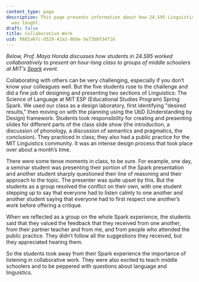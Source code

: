 ```yaml
---
content_type: page
description: This page presents information about how 24.S95 Linguistics in K-12 Education
  was taught.
draft: false
title: Collaborative Work
uid: 9882a67c-d529-42a2-9bbe-5e73b8f3471d
---
```

*Below, Prof. Maya Honda discusses how students in 24.S95 worked collaboratively to present an hour-long class to groups of middle schoolers at MIT’s* [*Spark*](https://esp.mit.edu/learn/Spark/index.html) *event.*

Collaborating with others can be very challenging, especially if you don’t know your colleagues well. But the five students rose to the challenge and did a fine job of designing and presenting two sections of Linguistics: The Science of Language at MIT ESP (Educational Studies Program) Spring Spark. We used our class as a design laboratory, first identifying "desired results," then moving on with the planning using the UbD (Understanding by Design) framework. Students took responsibility for creating and presenting slides for different parts of the class slide show (the introduction, a discussion of phonology, a discussion of semantics and pragmatics, the conclusion). They practiced in class; they also had a public practice for the MIT Linguistics community. It was an intense design process that took place over about a month’s time.

There were some tense moments in class, to be sure. For example, one day, a seminar student was presenting their portion of the Spark presentation and another student sharply questioned their line of reasoning and their approach to the topic. The presenter was quite upset by this. But the students as a group resolved the conflict on their own, with one student stepping up to say that everyone had to listen calmly to one another and another student saying that everyone had to first respect one another’s work before offering a critique.

When we reflected as a group on the whole Spark experience, the students said that they valued the feedback that they received from one another, from their partner teacher and from me, and from people who attended the public practice. They didn’t follow all the suggestions they received, but they appreciated hearing them.

So the students took away from their Spark experience the importance of listening in collaborative work. They were also excited to teach middle schoolers and to be peppered with questions about language and linguistics.
